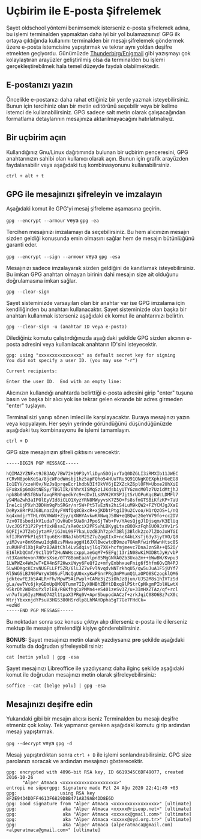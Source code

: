 # Uçbirim ile E-posta Şifrelemek

Şayet oldschool yöntemi benimsemek isterseniz e-posta şifrelemek adına, bu işlemi terminalden yapmaktan daha iyi bir yol bulamazsınız! GPG ilk ortaya çıktığında kullanımı terminalden bir mesajı şifrelemek göndermek üzere e-posta istemcisine yapıştırmak ve tekrar aynı yoldan deşifre etmekten geçiyordu. Günümüzde [Thunderbirg/Enigmail](thunderbird_enigmail.md) gibi yazışmayı çok kolaylaştıran arayüzler geliştirilmiş olsa da terminalden bu işlemi gerçekleştirebilmek hala temel düzeyde faydalı olabilmektedir.

## E-postanızı yazın

Öncelikle e-postanızı daha rahat ettiğiniz bir yerde yazmak isteyebilirsiniz. Bunun için tercihiniz olan bir metin editörünü seçebilir veya bir kelime istemci de kullanabilirsiniz. GPG sadece salt metin olarak çalışacağından formatlama detaylarının mesajınıza aktarılmayacağını hatırlatmalıyız.

## Bir uçbirim açın

Kullandığınız Gnu/Linux dağıtımında bulunan bir uçbirim penceresini, GPG anahtarınızın sahibi olan kullanıcı olarak açın. Bunun için grafik arayüzden faydalanabilir veya aşağıdaki tuş kombinasyonunu kullanabilirsiniz.

`ctrl + alt + t`

## GPG ile mesajınızı şifreleyin ve imzalayın

Aşağıdaki komut ile GPG'yi mesaj şifreleme aşamasına geçirin.

`gpg --encrypt --armour` veya `gpg -ea`

Tercihen mesajınızı imzalamayı da seçebilirsiniz. Bu hem alıcınızın mesajın sizden geldiği konusunda emin olmasını sağlar hem de mesajın bütünlüğünü garanti eder.

`gpg --encrypt --sign --armour` veya `gpg -esa`

Mesajınızı sadece imzalayarak sizden geldiğini de kanıtlamak isteyebilirsiniz. Bu imkan GPG anahtarı olmayan birinin dahi mesajın size ait olduğunu doğrulamasına imkan sağlar.

`gpg --clear-sign`

Şayet sisteminizde varsayılan olan bir anahtar var ise GPG imzalama için kendiliğinden bu anahtarı kullanacaktır. Şayet sisteminizde olan başka bir anahtarı kullanmak isterseniz aşağıdaki ek komut ile anahtarınızı belirtin.

`gpg --clear-sign -u (anahtar ID veya e-posta)`

Dilediğiniz komutu çalıştırdığınızda aşağıdaki şekilde GPG sizden alıcının e-posta adresini veya kullanılacak anahtarın ID'sini isteyecektir.

```
gpg: using "xxxxxxxxxxxxxxxx" as default secret key for signing
You did not specify a user ID. (you may use "-r")

Current recipients:

Enter the user ID.  End with an empty line: 

```
Alıcınızın kullandığı anahtarda belirttiği e-posta adresini girip "enter" tuşuna basın ve başka bir alıcı yok ise tekrar gelen ekrande bir adres girmeden "enter" tuşlayın.

Terminal sizi yanıp sönen imleci ile karşılayacaktır. Buraya mesajınızı yazın veya kopyalayın. Her şeyin yerinde göründüğünü düşündüğünüzde aşağıdaki tuş kombinasyonu ile işlemi tamamlayın.

`ctrl + D`

GPG size mesajınızın şifreli çıktısını verecektir.

```
-----BEGIN PGP MESSAGE-----

hQIMA2YZNFxt9JB3AQ/7BW72H19P3yYliDyn5DOjxrTaQ0DZGLI3iRMXIb11JWEC
rCRvN8pokKeSa/8jcWFodWmsbj1hz5apFQho54HUuTRu3Q91QNgKOEXphiHGeEG8
Io1EYV/xzeH0v/NzJsQprqeEcr1hdbN3IfDkVV6jE2XZckZ6plOFM+Ubxe2UhXiE
EFx8x6p6mO8tNESy/TBGlIk/6hhrXISMqSz1JKdsbiyUTYGzmcM0lz7UzidMtjhJ
npb8b0nRSfBNufavqFRNhqedkYc9+dDvILs8VH2KVSPJjtSrUOPuKgcBWcLDMFl7
y94MaZwh3aIPOlEyVId8iCLO1XyzYRN8MWyyvsK7Z5O+Fs8sfmGTSBiKfzKP+7aU
Ine1cUjPXvh3DDHm9qPbSRGr/nr5W+Pt5TvEzNs2hiS4LuM9kQW2+FZYCMJgJXaE
DeRyx8RrPUJG8LnazZ4yFVNfQq8CBxcR+xjKDbtPtgiI9u2Cvoo/H1rQzOS+1/nQ
kq4xmdjrYTHLr0VXWWU+Zjy/qXNHYAvkwKXNwqJ58W+eQBQwc2GeYW79fo+cc2DV
7zv078sbodikV1uda7jQvHuDnSUa8nJPpoSjTWb+Fv/YAesQjgJlDjsqm/K3ElUq
UvcJOSf31P2PytfUxH8saI/sRe0ciX2PFSvhLBKygLtxzBOOkzFqh6UO9JzVv1rS
6QFIjHJTZebjytaMF/iGJnL99F7kaLUzdBJh7zpkT3Blj3Bldk2zo7lZOoJxHTGI
kfIJRWYPkP1qStTqu6EKr8NaJkbtM2SZ7uZgqXIxX+ncX4bLXsTj63y3jytVO/Q8
yiMJva+8nK6mwu1dqN8zsPHwaaggH16JXlBwcwtdB9mze7OAmRfwirMWwnHtsc8S
zuRUHPdlXbjRuPzBJA8tChl4LvSdqivjlGq7XK+hcfmjmevc7DnaJznSR++Q52O/
E16lKbQCmf/9c1l19f2HuNWHscxppLaeGqM7+5EFgj13riN08wKiMODBtJyH/vbP
nt3XamHevon7H0rsXse/0TY8BomEaaVlpn85MgGNVA0Zb3UxaZm++bWwBW/Kvpu3
1LWPWZx4WmJwT+EA4nSF2HwxUWyy6FeQf2z+mfyEnbhxueFnig6f5hfm6OvIR4PJ
5LwHDXgcKCzvNUGFLLFf5ZR/6lLJZ7wFvlNvqdvNNTrkhqU5/qw5uJuA1F5jUYf7
Rl5WGSLBJN0FWryW30SuFlNcQgU0xxyKwPSnrPRg3mPMumQ1LaOPO8SCzogklQM6
jdktewFEJb5A4LR+Fh/MpwP5AiPwpl+CAMe3jZSiOhJzBjun/UJS2M8s1hIVTzSd
gLa/ewTVc6jkyGDmUpQMOQTumm7IIyX0HBhZBYtDBxq9lPStrCpNkgmPIblHLwtX
95krDh2WORbuYxlzlE8/R6KfhqCxPMMn4+eS401zeSv3Z/u+3ImHXZTAz/qf+rcl
vn7ufVp6IyzMHmQ742l1tpaX3PRq0V+AprSbupodAACzf+zrkJqiC08O6Bz7cX0c
WtrjYbxxnjdYPsuV3HGS380HSrdlp8LhMAHDpha5gT7Ge7FHdCk=
=ezWd
-----END PGP MESSAGE-----

```

Bu noktadan sonra soz konusu çıktıyı alıp dilerseniz e-posta ile dilerseniz mektup ile mesajın şifrelendiği kişiye gönderebilirsiniz.

**BONUS:** Şayet mesajınızı metin olarak yazdıysanız **pro** şekilde aşağıdaki komutla da doğrudan şifreleyebilirsiniz:

`cat [metin yolu] | gpg -esa`

Şayet mesajınızı Libreoffice ile yazdıysanız daha ilginç şekilde aşağıdaki komut ile doğrudan mesajınızı metin olarak şifreleyebilirsiniz:

`soffice --cat [belge yolu] | gpg -esa`

## Mesajınızı deşifre edin

Yukarıdaki gibi bir mesajın alıcısı iseniz Terminalden bu mesajı deşifre etmeniz çok kolay. Tek yapmanız gereken aşağıdaki komutu girip ardından mesajı yapıştırmak.

`gpg --decrypt` veya `gpg -d`

Mesajı yapıştırdıktan sonra `ctrl + D` ile işlemi sonlandırabilirsiniz. GPG size parolanızı soracak ve ardından mesajınızı gösterecektir.

```
gpg: encrypted with 4096-bit RSA key, ID 6619345C6DF49077, created 2016-10-26
      "Alper Atmaca <xxxxxxxxxxxxxxxxxxxx>"
entropi ne süpergpg: Signature made Pzt 24 Ağu 2020 22:41:49 +03
gpg:                using RSA key 8F2E9434DDFF4613F6829D8B471A839AB4DD8E6D
gpg: Good signature from "Alper Atmaca <xxxxxxxxxxxxxxxx>" [ultimate]
gpg:                 aka "Alper Atmaca <xxxxx@riseup.net>" [ultimate]
gpg:                 aka "Alper Atmaca <xxxxxx@gmail.com>" [ultimate]
gpg:                 aka "Alper Atmaca <xxxxx@oyd.org.tr>" [ultimate]
gpg:                 aka "Alper Atmaca (alperatmaca@gmail.com) <alperatmaca@gmail.com>" [ultimate]

```
